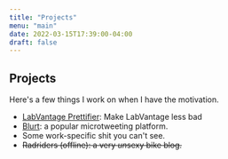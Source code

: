 ```yaml
---
title: "Projects"
menu: "main"
date: 2022-03-15T17:39:00-04:00
draft: false
---
```


## Projects

<!-- TODO: add zazz -->

Here's a few things I work on when I have the motivation.

- [LabVantage Prettifier](https://github.com/jeffreycharters/LabvantageUX): Make LabVantage less bad
- [Blurt](https://blurt.sadspiders.ca): a popular microtweeting platform.
- Some work-specific shit you can't see.
- ~~Radriders (offline): a very *un*sexy bike blog.~~